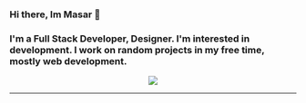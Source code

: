 ### Hi there, Im Masar 👋

### I'm a Full Stack Developer, Designer. I'm interested in development. I work on random projects in my free time, mostly web development.

<p align="center">
  <a href="https://skillicons.dev">
    <img src="https://skillicons.dev/icons?i=css,bots,firebase,html,js,mongodb,nextjs,nodejs,react,tailwind,ts" />
  </a>
</p>

---
